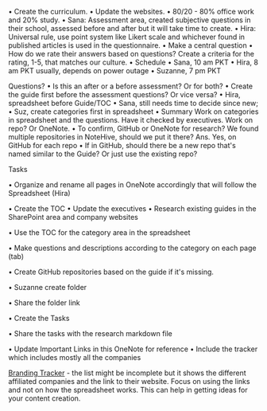 • Create the curriculum.
• Update the websites.
• 80/20 - 80% office work and 20% study.
• Sana: Assessment area, created subjective questions in their school, assessed before and after but it will take time to create.
• Hira: Universal rule, use point system like Likert scale and whichever found in published articles is used in the questionnaire.
• Make a central question
• How do we rate their answers based on questions? Create a criteria for the rating, 1-5, that matches our culture.
• Schedule
	• Sana, 10 am PKT
	• Hira, 8 am PKT usually, depends on power outage
	• Suzanne, 7 pm PKT

Questions?
• Is this an after or a before assessment? Or for both?
• Create the guide first before the assessment questions? Or vice versa? 
	• Hira, spreadsheet before Guide/TOC
	• Sana, still needs time to decide since new;
	• Suz, create categories first in spreadsheet
	• Summary
		Work on categories in spreadsheet and the questions. 
		Have it checked by executives. 
		Work on repo? Or OneNote.
• To confirm, GitHub or OneNote for research? We found multiple repositories in NoteHive, should we put it there? Ans. Yes, on GitHub for each repo
• If in GitHub, should there be a new repo that's named similar to the Guide? Or just use the existing repo?

Tasks

• Organize and rename all pages in OneNote accordingly that will follow the Spreadsheet (Hira)

• Create the TOC
	• Update the executives
	• Research existing guides in the SharePoint area and company websites

• Use the TOC for the category area in the spreadsheet

• Make questions and descriptions according to the category on each page (tab)

• Create GitHub repositories based on the guide if it's missing.

• Suzanne create folder

• Share the folder link

• Create the Tasks

• Share the tasks with the research markdown file

• Update Important Links in this OneNote for reference
	• Include the tracker which includes mostly all the companies

[Branding Tracker](https://focushive.sharepoint.com/:x:/r/sites/CorporateHive/_layouts/15/Doc.aspx?sourcedoc=%7BE859A3B9-0EA1-497A-9027-51185AB438C3%7D&file=Branding%20Tracker.xlsx&action=default&mobileredirect=true) - the list might be incomplete but it shows the different affiliated companies and the link to their website. Focus on using the links and not on how the spreadsheet works. This can help in getting ideas for your content creation.

